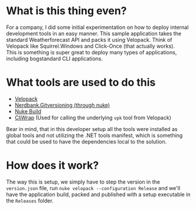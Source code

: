 
# What is this thing even?
For a company, I did some initial experimentation on how to deploy internal development tools in an easy manner.
This sample application takes the standard Weatherforecast API and packs it using Velopack. Think of Velopack like Squirrel.Windows and Click-Once (that actually works).  
This is something is super great to deploy many types of applications, including bogstandard CLI applications. 

# What tools are used to do this
- [Velopack](https://velopack.io)
- [Nerdbank.Gitversioning (through nuke)](https://github.com/dotnet/Nerdbank.GitVersioning/tree/main)
- [Nuke Build](https://nuke.build)
- [CliWrap](https://github.com/Tyrrrz/CliWrap) (Used for calling the underlying `vpk` tool from Velopack)

Bear in mind, that in this developer setup all the tools were installed as global tools and not utilizing the .NET tools manifest, which is something that could be used to have the dependencies local to the solution.

# How does it work?

The way this is setup, we simply have to step the version in the `version.json` file, run `nuke velopack --configuration Release` and we'll have the application build, packed and published with a setup executable in the `Releases` folder. 